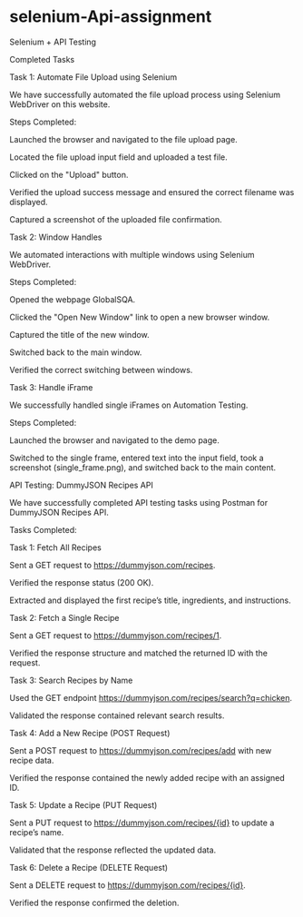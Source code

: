 # selenium-Api-assignment

Selenium + API Testing

Completed Tasks

Task 1: Automate File Upload using Selenium

We have successfully automated the file upload process using Selenium WebDriver on this website.

Steps Completed:

Launched the browser and navigated to the file upload page.

Located the file upload input field and uploaded a test file.

Clicked on the "Upload" button.

Verified the upload success message and ensured the correct filename was displayed.

Captured a screenshot of the uploaded file confirmation.

Task 2: Window Handles

We automated interactions with multiple windows using Selenium WebDriver.

Steps Completed:

Opened the webpage GlobalSQA.

Clicked the "Open New Window" link to open a new browser window.

Captured the title of the new window.

Switched back to the main window.

Verified the correct switching between windows.

Task 3: Handle iFrame

We successfully handled single  iFrames on Automation Testing.

Steps Completed:

Launched the browser and navigated to the demo page.

Switched to the single frame, entered text into the input field, took a screenshot (single_frame.png), and switched back to the main content.


API Testing: DummyJSON Recipes API

We have successfully completed API testing tasks using Postman for DummyJSON Recipes API.

Tasks Completed:

Task 1: Fetch All Recipes

Sent a GET request to https://dummyjson.com/recipes.

Verified the response status (200 OK).

Extracted and displayed the first recipe’s title, ingredients, and instructions.

Task 2: Fetch a Single Recipe

Sent a GET request to https://dummyjson.com/recipes/1.

Verified the response structure and matched the returned ID with the request.

Task 3: Search Recipes by Name

Used the GET endpoint https://dummyjson.com/recipes/search?q=chicken.

Validated the response contained relevant search results.

Task 4: Add a New Recipe (POST Request)

Sent a POST request to https://dummyjson.com/recipes/add with new recipe data.

Verified the response contained the newly added recipe with an assigned ID.

Task 5: Update a Recipe (PUT Request)

Sent a PUT request to https://dummyjson.com/recipes/{id} to update a recipe’s name.

Validated that the response reflected the updated data.

Task 6: Delete a Recipe (DELETE Request)

Sent a DELETE request to https://dummyjson.com/recipes/{id}.

Verified the response confirmed the deletion.

